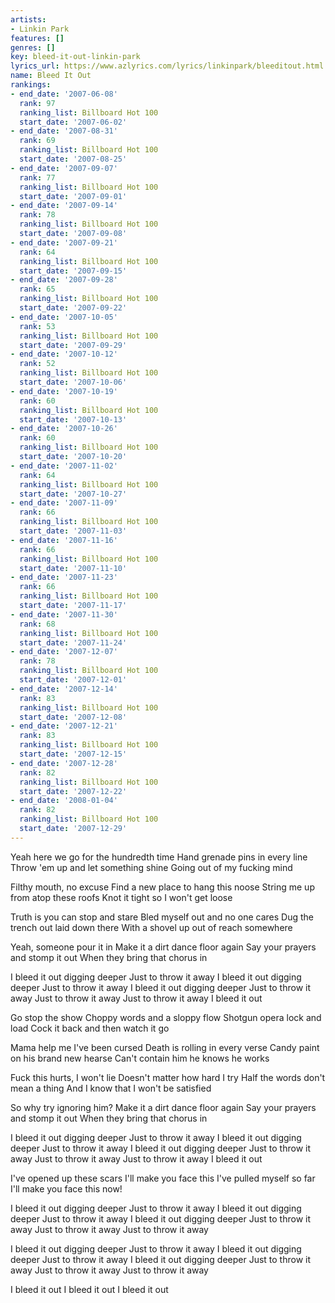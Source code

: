 ```yaml
---
artists:
- Linkin Park
features: []
genres: []
key: bleed-it-out-linkin-park
lyrics_url: https://www.azlyrics.com/lyrics/linkinpark/bleeditout.html
name: Bleed It Out
rankings:
- end_date: '2007-06-08'
  rank: 97
  ranking_list: Billboard Hot 100
  start_date: '2007-06-02'
- end_date: '2007-08-31'
  rank: 69
  ranking_list: Billboard Hot 100
  start_date: '2007-08-25'
- end_date: '2007-09-07'
  rank: 77
  ranking_list: Billboard Hot 100
  start_date: '2007-09-01'
- end_date: '2007-09-14'
  rank: 78
  ranking_list: Billboard Hot 100
  start_date: '2007-09-08'
- end_date: '2007-09-21'
  rank: 64
  ranking_list: Billboard Hot 100
  start_date: '2007-09-15'
- end_date: '2007-09-28'
  rank: 65
  ranking_list: Billboard Hot 100
  start_date: '2007-09-22'
- end_date: '2007-10-05'
  rank: 53
  ranking_list: Billboard Hot 100
  start_date: '2007-09-29'
- end_date: '2007-10-12'
  rank: 52
  ranking_list: Billboard Hot 100
  start_date: '2007-10-06'
- end_date: '2007-10-19'
  rank: 60
  ranking_list: Billboard Hot 100
  start_date: '2007-10-13'
- end_date: '2007-10-26'
  rank: 60
  ranking_list: Billboard Hot 100
  start_date: '2007-10-20'
- end_date: '2007-11-02'
  rank: 64
  ranking_list: Billboard Hot 100
  start_date: '2007-10-27'
- end_date: '2007-11-09'
  rank: 66
  ranking_list: Billboard Hot 100
  start_date: '2007-11-03'
- end_date: '2007-11-16'
  rank: 66
  ranking_list: Billboard Hot 100
  start_date: '2007-11-10'
- end_date: '2007-11-23'
  rank: 66
  ranking_list: Billboard Hot 100
  start_date: '2007-11-17'
- end_date: '2007-11-30'
  rank: 68
  ranking_list: Billboard Hot 100
  start_date: '2007-11-24'
- end_date: '2007-12-07'
  rank: 78
  ranking_list: Billboard Hot 100
  start_date: '2007-12-01'
- end_date: '2007-12-14'
  rank: 83
  ranking_list: Billboard Hot 100
  start_date: '2007-12-08'
- end_date: '2007-12-21'
  rank: 83
  ranking_list: Billboard Hot 100
  start_date: '2007-12-15'
- end_date: '2007-12-28'
  rank: 82
  ranking_list: Billboard Hot 100
  start_date: '2007-12-22'
- end_date: '2008-01-04'
  rank: 82
  ranking_list: Billboard Hot 100
  start_date: '2007-12-29'
---
```



Yeah here we go for the hundredth time
Hand grenade pins in every line
Throw 'em up and let something shine
Going out of my fucking mind

Filthy mouth, no excuse
Find a new place to hang this noose
String me up from atop these roofs
Knot it tight so I won't get loose

Truth is you can stop and stare
Bled myself out and no one cares
Dug the trench out laid down there
With a shovel up out of reach somewhere

Yeah, someone pour it in
Make it a dirt dance floor again
Say your prayers and stomp it out
When they bring that chorus in


I bleed it out digging deeper
Just to throw it away
I bleed it out digging deeper
Just to throw it away
I bleed it out digging deeper
Just to throw it away
Just to throw it away
Just to throw it away
I bleed it out


Go stop the show
Choppy words and a sloppy flow
Shotgun opera lock and load
Cock it back and then watch it go

Mama help me I've been cursed
Death is rolling in every verse
Candy paint on his brand new hearse
Can't contain him he knows he works

Fuck this hurts, I won't lie
Doesn't matter how hard I try
Half the words don't mean a thing
And I know that I won't be satisfied

So why try ignoring him?
Make it a dirt dance floor again
Say your prayers and stomp it out
When they bring that chorus in


I bleed it out digging deeper
Just to throw it away
I bleed it out digging deeper
Just to throw it away
I bleed it out digging deeper
Just to throw it away
Just to throw it away
Just to throw it away
I bleed it out

I've opened up these scars
I'll make you face this
I've pulled myself so far
I'll make you face this now!

I bleed it out digging deeper
Just to throw it away
I bleed it out digging deeper
Just to throw it away
I bleed it out digging deeper
Just to throw it away
Just to throw it away
Just to throw it away

I bleed it out digging deeper
Just to throw it away
I bleed it out digging deeper
Just to throw it away
I bleed it out digging deeper
Just to throw it away
Just to throw it away
Just to throw it away

I bleed it out
I bleed it out
I bleed it out



